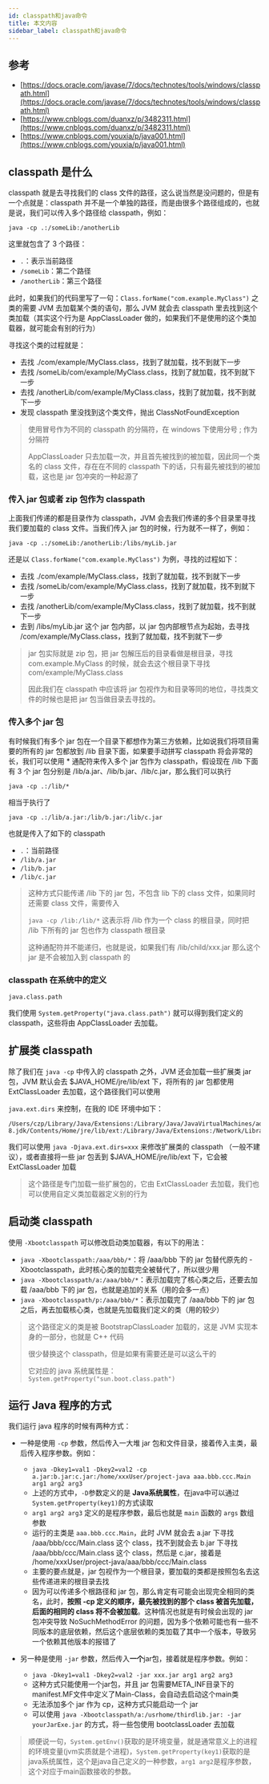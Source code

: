 ```yaml
---
id: classpath和java命令
title: 本文内容
sidebar_label: classpath和java命令
---
```




## 参考

- [https://docs.oracle.com/javase/7/docs/technotes/tools/windows/classpath.html](https://docs.oracle.com/javase/7/docs/technotes/tools/windows/classpath.html)
- [https://www.cnblogs.com/duanxz/p/3482311.html](https://www.cnblogs.com/duanxz/p/3482311.html)
- [https://www.cnblogs.com/youxia/p/java001.html](https://www.cnblogs.com/youxia/p/java001.html)





## classpath 是什么

classpath 就是去寻找我们的 class 文件的路径，这么说当然是没问题的，但是有一个点就是：classpath 并不是一个单独的路径，而是由很多个路径组成的，也就是说，我们可以传入多个路径给 classpath，例如：

`java -cp .:/someLib:/anotherLib`

这里就包含了 3 个路径：

- `.`：表示当前路径
- `/someLib`：第二个路径
- `/anotherLib`：第三个路径

此时，如果我们的代码里写了一句：`Class.forName("com.example.MyClass")` 之类的需要 JVM 去加载某个类的语句，那么 JVM 就会去 classpath 里去找到这个类加载（其实这个行为是 AppClassLoader 做的，如果我们不是使用的这个类加载器，就可能会有别的行为）

寻找这个类的过程就是：

- 去找 ./com/example/MyClass.class，找到了就加载，找不到就下一步
- 去找 /someLib/com/example/MyClass.class，找到了就加载，找不到就下一步
- 去找 /anotherLib/com/example/MyClass.class，找到了就加载，找不到就下一步
- 发现 classpath 里没找到这个类文件，抛出 ClassNotFoundException

> 使用冒号作为不同的 classpath 的分隔符，在 windows 下使用分号 ; 作为分隔符
>
> AppClassLoader 只去加载一次，并且首先被找到的被加载，因此同一个类名的 class 文件，存在在不同的 classpath 下的话，只有最先被找到的被加载，这也是 jar 包冲突的一种起源了

### 传入 jar 包或者 zip 包作为 classpath

上面我们传递的都是目录作为 classpath，JVM 会去我们传递的多个目录里寻找我们要加载的 class 文件。当我们传入 jar 包的时候，行为就不一样了，例如：

`java -cp .:/someLib:/anotherLib:/libs/myLib.jar`

还是以 `Class.forName("com.example.MyClass")` 为例，寻找的过程如下：

- 去找 ./com/example/MyClass.class，找到了就加载，找不到就下一步
- 去找 /someLib/com/example/MyClass.class，找到了就加载，找不到就下一步
- 去找 /anotherLib/com/example/MyClass.class，找到了就加载，找不到就下一步
- 去到 /libs/myLib.jar 这个 jar 包内部，以 jar 包内部根节点为起始，去寻找 /com/example/MyClass.class，找到了就加载，找不到就下一步

> jar 包实际就是 zip 包，把 jar 包解压后的目录看做是根目录，寻找 com.example.MyClass 的时候，就会去这个根目录下寻找 com/example/MyClass.class
>
> 因此我们在 classpath 中应该将 jar 包视作为和目录等同的地位，寻找类文件的时候也是把 jar 包当做目录去寻找的。

### 传入多个 jar 包

有时候我们有多个 jar 包在一个目录下都想作为第三方依赖，比如说我们将项目需要的所有的 jar 包都放到 /lib 目录下面，如果要手动拼写 classpath 将会非常的长，我们可以使用 * 通配符来传入多个 jar 包作为 classpath，假设现在 /lib 下面有 3 个 jar 包分别是 /lib/a.jar、/lib/b.jar、/lib/c.jar，那么我们可以执行

`java -cp .:/lib/*`

相当于执行了

`java -cp .:/lib/a.jar:/lib/b.jar:/lib/c.jar`

也就是传入了如下的 classpath

- `.`：当前路径
- `/lib/a.jar`
- `/lib/b.jar`
- `/lib/c.jar`

> 这种方式只能传递 /lib 下的 jar 包，不包含 lib 下的 class 文件，如果同时还需要 class 文件，需要传入
>
> `java -cp /lib:/lib/*` 这表示将 /lib 作为一个 class 的根目录，同时把 /lib 下所有的 jar 包也作为 classpath 根目录
>
> 这种通配符并不能递归，也就是说，如果我们有 /lib/child/xxx.jar 那么这个 jar 是不会被加入到 classpath 的

### classpath 在系统中的定义

`java.class.path`

我们使用 `System.getProperty("java.class.path")` 就可以得到我们定义的 classpath，这些将由 AppClassLoader 去加载。



## 扩展类 classpath

除了我们在  `java -cp` 中传入的 classpath 之外，JVM 还会加载一些扩展类 jar 包，JVM 默认会去 $JAVA_HOME/jre/lib/ext 下，将所有的 jar 包都使用 ExtClassLoader 去加载，这个路径我们可以使用

`java.ext.dirs` 来控制，在我的 IDE 环境中如下：

```
/Users/czp/Library/Java/Extensions:/Library/Java/JavaVirtualMachines/adoptopenjdk-8.jdk/Contents/Home/jre/lib/ext:/Library/Java/Extensions:/Network/Library/Java/Extensions:/System/Library/Java/Extensions:/usr/lib/java
```

我们可以使用 `java -Djava.ext.dirs=xxx` 来修改扩展类的 classpath （一般不建议），或者直接将一些 jar 包丢到 $JAVA_HOME/jre/lib/ext 下，它会被 ExtClassLoader 加载

> 这个路径是专门加载一些扩展包的，它由 ExtClassLoader 去加载，我们也可以使用自定义类加载器定义别的行为



## 启动类 classpath

使用 `-Xbootclasspath` 可以修改启动类加载器，有以下的用法：

- `java -Xbootclasspath:/aaa/bbb/*`：将 /aaa/bbb 下的 jar 包替代原先的 -Xbootclasspath，此时核心类的加载完全被替代了，所以很少用
- `java -Xbootclasspath/a:/aaa/bbb/*`：表示加载完了核心类之后，还要去加载 /aaa/bbb 下的 jar 包，也就是追加的关系（用的会多一点）
- `java -Xbootclasspath/p:/aaa/bbb/*`：表示加载完了 /aaa/bbb 下的 jar 包之后，再去加载核心类，也就是先加载我们定义的类（用的较少）

> 这个路径定义的类是被 BootstrapClassLoader 加载的，这是 JVM 实现本身的一部分，也就是 C++ 代码
>
> 很少替换这个 classpath，但是如果有需要还是可以这么干的
>
> 它对应的 java 系统属性是：`System.getProperty("sun.boot.class.path")`





## 运行 Java 程序的方式

我们运行 java 程序的时候有两种方式：

- 一种是使用 `-cp` 参数，然后传入一大堆 jar 包和文件目录，接着传入主类，最后传入程序参数。例如：
  - `java -Dkey1=val1 -Dkey2=val2 -cp a.jar:b.jar:c.jar:/home/xxxUser/project-java aaa.bbb.ccc.Main arg1 arg2 arg3`
  - 上述的方式中，`-D`参数定义的是 **Java系统属性**，在java中可以通过`System.getProperty(key1)`的方式读取
  - `arg1 arg2 arg3` 定义的是程序参数，最后也就是 `main` 函数的 `args` 数组参数
  - 运行的主类是 `aaa.bbb.ccc.Main`，此时 JVM 就会去 a.jar 下寻找 /aaa/bbb/ccc/Main.class 这个 class，找不到就会去 b.jar 下寻找 /aaa/bbb/ccc/Main.class 这个 class，然后是 c.jar，接着是 /home/xxxUser/project-java/aaa/bbb/ccc/Main.class
  - 主要的要点就是，jar 包视作为一个根目录，要加载的类都是按照包名去这些传递进来的根目录去找
  - 因为可以传递多个根路径和 jar 包，那么肯定有可能会出现完全相同的类名，此时，**按照 -cp 定义的顺序，最先被找到的那个 class 被首先加载，后面的相同的 class 将不会被加载**。这种情况也就是有时候会出现的 jar 包冲突导致 NoSuchMethodError 的问题，因为多个依赖可能也有一些不同版本的底层依赖，然后这个底层依赖的类加载了其中一个版本，导致另一个依赖其他版本的报错了

- 另一种是使用 `-jar` 参数，然后传入**一个**jar包，接着就是程序参数。例如：
  - `java -Dkey1=val1 -Dkey2=val2 -jar xxx.jar arg1 arg2 arg3`
  - 这种方式只能使用一个jar包，并且 jar 包需要META_INF目录下的manifest.MF文件中定义了Main-Class，会自动去启动这个main类
  - 无法添加多个 jar 作为 cp，这种方式只能启动一个 jar
  - 可以使用 `java -Xbootclasspath/a:/usrhome/thirdlib.jar: -jar yourJarExe.jar` 的方式，将一些包使用 bootclassLoader 去加载

> 顺便说一句，`System.getEnv()`获取的是环境变量，就是通常意义上的进程的环境变量(jvm实质就是个进程)，`System.getProperty(key1)`获取的是java系统属性，这个是java自己定义的一种参数，`arg1 arg2`是程序参数，这个对应于main函数接收的参数。

